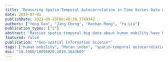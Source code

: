 ```yaml
---
title: "Measuring Spatio-Temporal Autocorrelation in Time Series Data of Collective Human Mobility"
date: 2019-07-01
publishDate: 2021-09-20T08:48:38.374934Z
authors: ["Yong Gao", "Jing Cheng", "Haohan Meng", "Yu Liu"]
publication_types: ["2"]
abstract: "Massive spatio-temporal big data about human mobility have become increasingly available. Revealing underlying dynamic patterns from these data is essential for understanding people's behavior and urban deployment. Spatio-temporal autocorrelation analysis is an exploratory approach to recognizing data distribution in space and time. The most widely used spatial autocorrelation measurements, such as Moran's I and local indicators of spatial association (LISA), only apply to static data, so are powerless to spatio-temporal big data about human mobility. Thus, we proposed a new method by extending Moran's I to measure the spatial autocorrelation of time series data. Then the method was applied to taxi ride data in Beijing, China to reveal the spatial pattern of collective human mobility. The result shows that there is strong positive spatio-temporal autocorrelation within the 5th Ring Road, weak negative spatio-temporal autocorrelation nearby the Sixth Ring Road, and almost no spatio-temporal autocorrelation between the roads. Local spatial patterns of taxi travel were also recognized. This method is useful for discovering underlying patterns from spatio-temporal big data to understand human mobility."
featured: false
publication: "*Geo-spatial Information Science*"
tags: ["human mobility", "Moran index", "spatio-temporal autocorrelation", "Taxi rides"]
doi: "10.1080/10095020.2019.1643609"
---
```


